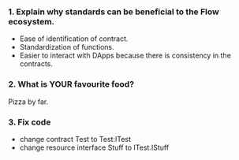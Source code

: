 ### 1. Explain why standards can be beneficial to the Flow ecosystem.
- Ease of identification of contract.
- Standardization of functions.
- Easier to interact with DApps because there is consistency in the contracts.

### 2. What is YOUR favourite food?
Pizza by far.

### 3. Fix code
- change contract Test to Test:ITest
- change resource interface Stuff to ITest.IStuff
